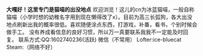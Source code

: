 <html>
<body oncontextmenu = "return false" ></body>
<body onselectstart = "return false" ></body>
<body oncopy = "return false" ></body>
</html>

**大嘎好！这里专门是猫喵的出没地点**
    欢迎浏览！这儿的cn为冰蓝猫喵，一般自称猫喵（小学时想的幼稚名字用到现在懒得改了x）。目前为高三长弧狗，各大出没地点刷新出我的概率很低。喜欢随便涂点东西，打游戏，补番，看书，个别时候会做手工。
    没有养成看信息的良好习惯，所以万一真要联系我我不一定能及时回复。
	联系方式:QQ:1602740236(活跃) 微信（不常用） Lofter:ice-bluecat Steam:（网络不好）

